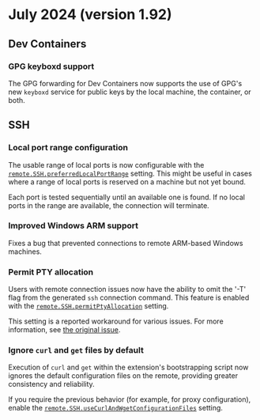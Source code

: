 # July 2024 (version 1.92)

## Dev Containers

### GPG keyboxd support

The GPG forwarding for Dev Containers now supports the use of GPG's new `keyboxd` service for public keys by the local machine, the container, or both.

## SSH

### Local port range configuration

The usable range of local ports is now configurable with the <a href="vscode://settings/remote.SSH.preferredLocalPortRange">`remote.SSH.preferredLocalPortRange`</a> setting.  This might be useful in cases where a range of local ports is reserved on a machine but not yet bound.

Each port is tested sequentially until an available one is found. If no local ports in the range are available, the connection will terminate.

### Improved Windows ARM support

Fixes a bug that prevented connections to remote ARM-based Windows machines.

### Permit PTY allocation

Users with remote connection issues now have the ability to omit the '-T' flag from the generated `ssh` connection command.  This feature is enabled with the <a href="vscode://settings/remote.SSH.permitPtyAllocation" codesetting>`remote.SSH.permitPtyAllocation`</a> setting.

This setting is a reported workaround for various issues.  For more information, see [the original issue](https://github.com/microsoft/vscode-remote-release/issues/7558).

### Ignore `curl` and `get` files by default

Execution of `curl` and `get` within the extension's bootstrapping script now ignores the default configuration files on the remote, providing greater consistency and reliability.

If you require the previous behavior (for example, for proxy configuration), enable the <a href="vscode://settings/remote.SSH.useCurlAndWgetConfigurationFiles" codesetting="true">`remote.SSH.useCurlAndWgetConfigurationFiles`</a> setting.
